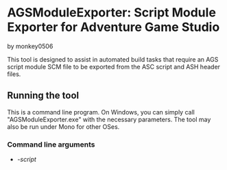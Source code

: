 # AGSModuleExporter: Script Module Exporter for Adventure Game Studio

by monkey0506

This tool is designed to assist in automated build tasks that require an AGS script module SCM file to be exported from the ASC script and ASH header files.

## Running the tool

This is a command line program. On Windows, you can simply call "AGSModuleExporter.exe" with the necessary parameters. The tool may also be run under Mono for other OSes.

### Command line arguments

- *-script <script file>*

  **REQUIRED.** The location of the script .ASC or .ASH file. Missing script/header is defaulted to empty text. As the script and header files vary only by their extension, you may also give just the filename without an extension and the tool will load the script and header with that filename.

- *-module <exported module file>*

  *Optional.* The filename of the exported script module. ".scm" file extension is added if not present. If this argument is not specified, it defaults to the same filename as the script and header files.

- *-help*

  Prints help text with argument descriptions.

### Setting the module name, description, author, version, and UniqueKey

You may *optionally* supply an XML file with the same filename as the script and header file to set the module's metadata. There is not a strict format for the file, but the XML nodes used match those used in Game.agf, which must be children of the root element.

    <?xml version="1.0"?>
    <AGSModule>
      <Name>NAME</Name>                      <!-- set the module name -->
      <Description>DESCRIPTION</Description> <!-- set the module description -->
      <Author>AUTHOR</Author>                <!-- set the module author -->
      <Version>VERSION</Version>             <!-- set the module version -->
      <Key>UNIQUE_KEY</Key>                  <!-- set the module unique key -->
    </AGSModule>

Any of these values may be omitted. All of the values except the unique key are text (version may include "alpha" or other tags, for example).

The unique key is an integer and is not a user-visible property, but is used to ensure that the same script module isn't imported into the same project several times. Therefore, if your module has previously been distributed then you should get its unique key from the Game.agf XML file. Otherwise, a unique key will be generated for you, but you should then be sure to save it for future use.

### Example

    AGSModuleExporter.exe -script "C:\User\monkey0506\My Documents\AGS\Modules\Stack\Stack.asc" -module "C:\User\monkey0506\My Documents\AGS\Modules\Stack.scm"
